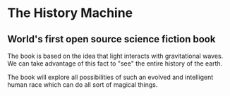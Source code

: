 # The History Machine

## World's first open source science fiction book

The book is based on the idea that light interacts with gravitational waves.
We can take advantage of this fact to "see" the entire history of the earth.

The book will explore all possibilities of such an evolved and intelligent human race which can do all sort of magical things.
